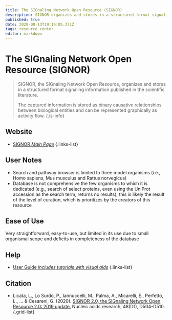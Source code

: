 ```yaml
---
title: The SIGnaling Network Open Resource (SIGNOR)
description: SIGNOR organizes and stores in a structured format signaling information published in the scientific literature.
published: true
date: 2020-08-13T19:16:05.371Z
tags: resource center
editor: markdown
---
```


# The SIGnaling Network Open Resource (SIGNOR)

> SIGNOR, the SIGnaling Network Open Resource, organizes and stores in a structured format signaling information published in the scientific literature.
>
> The captured information is stored as binary causative relationships between biological entities and can be represented graphically as activity flow.
{.is-info}

 

## Website 

- [SIGNOR *Main Page*](https://signor.uniroma2.it/)
 {.links-list}


## User Notes
- Search and pathway browser is limited to three model organisms (i.e., Homo sapiens, Mus musculus and Rattus norvegicus)
- Database is not comprehensive the few organisms to which it is dedicated (e.g., search of select proteins, even using the UniProt accession as the search term, returns no results); this is likely the result of the level of curation, which is prioritizes by the creators of this resource
 
## Ease of Use
Very straightforward, easy-to-use, but limited in its use due to small organismal scope and deficits in completeness of the database

## Help
- [User Guide *includes tutorials with visual aids*](https://signor.uniroma2.it/user_guide.php)
{.links-list}


## Citation 

- Licata, L., Lo Surdo, P., Iannuccelli, M., Palma, A., Micarelli, E., Perfetto, L., ... & Cesareni, G. (2020). [SIGNOR 2.0, the SIGnaling Network Open Resource 2.0: 2019 update.](https://academic.oup.com/nar/article/48/D1/D504/5608992) Nucleic acids research, 48(D1), D504-D510.
{.grid-list}